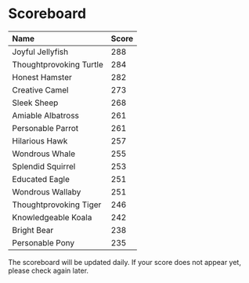 # Scoreboard

|Name                   | Score |
|:----------------------|:------|
|Joyful Jellyfish       |288    |
|Thoughtprovoking Turtle|284    |
|Honest Hamster         |282    |
|Creative Camel         |273    |
|Sleek Sheep            |268    |
|Amiable Albatross      |261    |
|Personable Parrot      |261    |
|Hilarious Hawk         |257    |
|Wondrous Whale         |255    |
|Splendid Squirrel      |253    |
|Educated Eagle         |251    |
|Wondrous Wallaby       |251    |
|Thoughtprovoking Tiger |246    |
|Knowledgeable Koala    |242    |
|Bright Bear            |238    |
|Personable Pony        |235    |

The scoreboard will be updated daily. If your score does not appear yet, please check again later.
